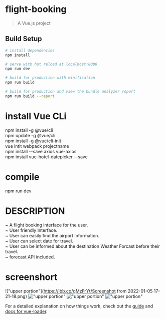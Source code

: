 # flight-booking

> A Vue.js project

## Build Setup

``` bash
# install dependencies
npm install

# serve with hot reload at localhost:8080
npm run dev

# build for production with minification
npm run build

# build for production and view the bundle analyzer report
npm run build --report
```
# install Vue CLi
npm install -g @vue/cli<br>
npm update -g @vue/cli<br>
npm install -g @vue/cli-init<br>
vue intit webpack projectname<br>
npm install --save axios vue-axios<br>
npm install vue-hotel-datepicker --save<br>

# compile
npm run dev

# DESCRIPTION
~ A flight booking interface for the  user. <br>
~ User friendly Interface. <br>
~ User can easily find the airport information. <br>
~ User can select date for travel. <br>
~ User can be informed about the destination Weather Forcast before their travel. <br>
~ forecast API included.<br>
# screenshort
!["upper portion"](https://ibb.co/qMzFrYt/Screenshot from 2022-01-05 17-21-18.png)
!["upper portion"](https://ibb.co/z2fnsxm)
!["upper portion"](https://ibb.co/6sWbqDs)
!["upper portion"](https://ibb.co/PZ9cHkN)


For a detailed explanation on how things work, check out the [guide](http://vuejs-templates.github.io/webpack/) and [docs for vue-loader](http://vuejs.github.io/vue-loader).
